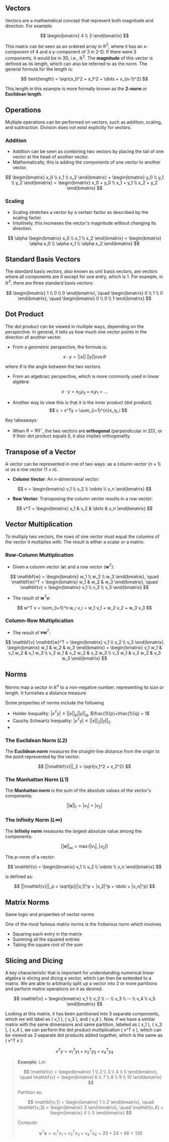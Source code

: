 ## Vectors

Vectors are a mathematical concept that represent both magnitude and direction. For example:

$$
\begin{bmatrix} 
4 \\ 
3 
\end{bmatrix}
$$

This matrix can be seen as an ordered array in $\mathbb{R}^2$, where it has an x-component of 4 and a y-component of 3 in 2-D. If there were 3 components, it would be in 3D, i.e., $\mathbb{R}^3$. The **magnitude** of this vector is defined as its length, which can also be referred to as the norm. The general formula for the length is:

$$
\text{length} = \sqrt{x_0^2 + x_1^2 + \dots + x_{n-1}^2}
$$

This length in this example is more formally known as the **2-norm** or **Euclidean length**.

## Operations

Multiple operations can be performed on vectors, such as addition, scaling, and subtraction. Division does not exist explicitly for vectors.

### **Addition**

- Addition can be seen as combining two vectors by placing the tail of one vector at the head of another vector. 
- Mathematically, this is adding the components of one vector to another vector. 

$$
\begin{bmatrix} 
x_0 \\ 
x_1 \\ 
x_2 
\end{bmatrix} + 
\begin{bmatrix} 
y_0 \\ 
y_1 \\ 
y_2 
\end{bmatrix} = 
\begin{bmatrix} 
x_0 + y_0 \\ 
x_1 + y_1 \\ 
x_2 + y_2 
\end{bmatrix}
$$

### **Scaling**

- Scaling stretches a vector by a certain factor as described by the scaling factor.
- Intuitively, this increases the vector's magnitude without changing its direction.

$$
\alpha \begin{bmatrix} 
x_0 \\ 
x_1 \\ 
x_2 
\end{bmatrix} = 
\begin{bmatrix} 
\alpha x_0 \\ 
\alpha x_1 \\ 
\alpha x_2 
\end{bmatrix}
$$

## Standard Basis Vectors

The standard basis vectors, also known as unit basis vectors, are vectors where all components are 0 except for one entry, which is 1. For example, in $\mathbb{R}^3$, there are three standard basis vectors:

$$
\begin{bmatrix} 
1 \\ 
0 \\ 
0 
\end{bmatrix}, \quad 
\begin{bmatrix} 
0 \\ 
1 \\ 
0 
\end{bmatrix}, \quad 
\begin{bmatrix} 
0 \\ 
0 \\ 
1 
\end{bmatrix}
$$

## Dot Product

The dot product can be viewed in multiple ways, depending on the perspective. In general, it tells us how much one vector points in the direction of another vector.

- From a geometric perspective, the formula is:

$$
x \cdot y = ||x|| \, ||y|| \cos \theta
$$

where $\theta$ is the angle between the two vectors.

- From an algebraic perspective, which is more commonly used in linear algebra:

$$
x \cdot y = x_0 y_0 + x_1 y_1 + \dots
$$

- Another way to view this is that it is the inner product (dot product)
$$
c = x^Ty = \sum_{i=1}^{n}x_iy_i
$$

Key takeaways:
- When $\theta = 90^\circ$, the two vectors are **orthogonal** (perpendicular in 2D), or if their dot product equals 0, it also implies orthogonality.

## Transpose of a Vector

A vector can be represented in one of two ways: as a column vector ($n \times 1$) or as a row vector ($1 \times n$).

- **Column Vector**: An $n$-dimensional vector:

$$
v = \begin{bmatrix} 
v_1 \\ 
v_2 \\ 
\vdots \\ 
v_n 
\end{bmatrix}
$$

- **Row Vector**: Transposing the column vector results in a row vector:

$$
v^T = \begin{bmatrix} 
v_1 & v_2 & \dots & v_n 
\end{bmatrix}
$$

## Vector Multiplication

To multiply two vectors, the rows of one vector must equal the columns of the vector it multiplies with. The result is either a scalar or a matrix:

### **Row-Column Multiplication**

- Given a column vector ($\mathbf{v}$) and a row vector ($\mathbf{w}^T$):

$$
\mathbf{w} = 
\begin{bmatrix} 
w_1 \\ 
w_2 \\ 
w_3 
\end{bmatrix}, \quad 
\mathbf{w}^T = 
\begin{bmatrix} 
w_1 & w_2 & w_3 
\end{bmatrix}, \quad 
\mathbf{v} = 
\begin{bmatrix} 
v_1 \\ 
v_2 \\ 
v_3 
\end{bmatrix}
$$

- The result of $\mathbf{w}^T \mathbf{v}$:

$$
w^T v = \sum_{i=1}^n w_i v_i = w_1 v_1 + w_2 v_2 + w_3 v_3
$$

### **Column-Row Multiplication**

- The result of $\mathbf{v} \mathbf{w}^T$:

$$
\mathbf{v} \mathbf{w}^T = 
\begin{bmatrix} 
v_1 \\ 
v_2 \\ 
v_3 
\end{bmatrix} 
\begin{bmatrix} 
w_1 & w_2 & w_3 
\end{bmatrix} = 
\begin{bmatrix} 
v_1 w_1 & v_1 w_2 & v_1 w_3 \\ 
v_2 w_1 & v_2 w_2 & v_2 w_3 \\ 
v_3 w_1 & v_3 w_2 & v_3 w_3 
\end{bmatrix}
$$

## Norms

Norms map a vector in $\mathbb{R}^n$ to a non-negative number, representing its size or length. It furnishes a distance measure

Some properties of norms include the following
- Holder Inequality: $|x^Ty| \leq ||x||_{p}||y||_q$, $\frac{1}{p}+\frac{1}{q} = 1$
- Cauchy Schwartz Inequality: $|x^Ty| \leq ||x||_{2}||y||_2$
- 

### **The Euclidean Norm ($L2$)**

The **Euclidean norm** measures the straight-line distance from the origin to the point represented by the vector:

$$
||\mathbf{v}||_2 = \sqrt{v_1^2 + v_2^2}
$$

### **The Manhattan Norm ($L1$)**

The **Manhattan norm** is the sum of the absolute values of the vector's components:

$$
||\mathbf{v}||_1 = |v_1| + |v_2|
$$

### **The Infinity Norm ($L\infty$)**

The **Infinity norm** measures the largest absolute value among the components:

$$
||\mathbf{v}||_\infty = \max(|v_1|, |v_2|)
$$

The $p$-norm of a vector:

$$
\mathbf{v} = \begin{bmatrix} 
v_1 \\ 
v_2 \\ 
\vdots \\ 
v_n 
\end{bmatrix}
$$

is defined as:


$$
||\mathbf{v}||_p = \sqrt[p]{|v_1|^p + |v_2|^p + \dots + |v_n|^p}
$$
## Matrix Norms

Same logic and properties of vector norms

One of the most famous matrix norms is the frobenius norm which involves 
- Squaring each entry in the matrix
- Summing all the squared entries
- Taking the square root of the sum
## Slicing and Dicing

A key characteristic that is important for understanding numerical linear algebra is slicing and dicing a vector, which can then be extended to a matrix. We are able to arbitrarily split up a vector into 2 or more partitions and perform matrix operations on it as desired.

$$
\mathbf{v} = \begin{bmatrix} 
v_1 \\ 
v_2 \\ 
-- \\
v_3 \\
-- \\
v_4 \\
v_5
\end{bmatrix}
$$

Looking at this matrix, it has been partitioned into 3 separate components, which we will label as \( v_1 \), \( v_3 \), and \( v_4 \). Now, if we have a similar matrix with the same dimensions and same partition, labeled as \( x_1 \), \( x_3 \), \( x_4 \), we can perform the dot product multiplication \( v^T x \), which can be viewed as 3 separate dot products added together, which is the same as \( v^T x \):

$$
v^T y = v_1^T y_1 + v_3^T y_3 + v_4^T y_4
$$

> **Example**: Let:
> 
> $$
> \mathbf{v} = \begin{bmatrix} 
> 1 \\ 
> 2 \\ 
> 3 \\ 
> 4 \\ 
> 5 
> \end{bmatrix}, \quad 
> \mathbf{x} = \begin{bmatrix} 
> 6 \\ 
> 7 \\ 
> 8 \\ 
> 9 \\ 
> 10 
> \end{bmatrix}
> $$
> 
> Partition as:
> 
> $$
> \mathbf{v_1} = \begin{bmatrix} 
> 1 \\ 
> 2 
> \end{bmatrix}, \quad 
> \mathbf{v_3} = \begin{bmatrix} 
> 3 
> \end{bmatrix}, \quad 
> \mathbf{v_4} = \begin{bmatrix} 
> 4 \\ 
> 5 
> \end{bmatrix}
> $$
> 
> Compute:
> 
> $$
> \mathbf{v}^T \mathbf{x} = v_1^T x_1 + v_3^T x_3 + v_4^T x_4 = 20 + 24 + 86 = 130
> $$







